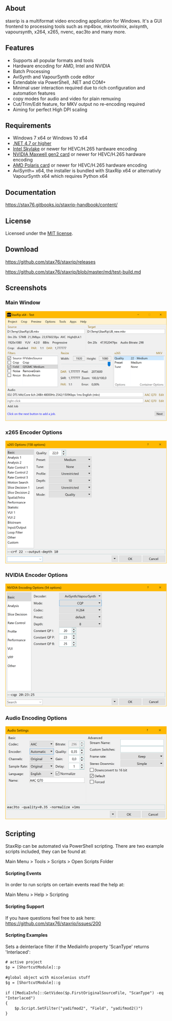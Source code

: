 ## About

staxrip is a multiformat video encoding application for Windows. It's a GUI frontend to processing tools such as mp4box, mkvtoolnix, avisynth, vapoursynth, x264, x265, nvenc, eac3to and many more.

## Features

- Supports all popular formats and tools
- Hardware encoding for AMD, Intel and NVIDIA
- Batch Processing
- AviSynth and VapourSynth code editor
- Extendable via PowerShell, .NET and COM+
- Minimal user interaction required due to rich configuration and automation features
- copy modes for audio and video for plain remuxing
- Cut/Trim/Edit feature, for MKV output no re-encoding required
- Aiming for perfect High DPI scaling 

## Requirements

- Windows 7 x64 or Windows 10 x64
- [.NET 4.7 or higher](https://www.microsoft.com/en-us/download/details.aspx?id=49981)
- [Intel Skylake](https://en.wikipedia.org/wiki/Skylake_%28microarchitecture%29) or newer for HEVC/H.265 hardware encoding
- [NVIDIA Maxwell gen2 card](https://en.wikipedia.org/wiki/Maxwell_%28microarchitecture%29#Second_generation_Maxwell_.28GM20x.29) or newer for HEVC/H.265 hardware encoding
- [AMD Polaris card](http://www.amd.com/en-gb/innovations/software-technologies/radeon-polaris) or newer for HEVC/H.265 hardware encoding
- AviSynth+ x64, the installer is bundled with StaxRip x64 or alternativly VapourSynth x64 which requires Python x64

## Documentation

https://stax76.gitbooks.io/staxrip-handbook/content/

## License

Licensed under the [MIT license](LICENSE.TXT).

## Download

https://github.com/stax76/staxrip/releases

https://github.com/stax76/staxrip/blob/master/md/test-build.md

## Screenshots

### Main Window

[![Main Window](Screenshots/1.png)](https://github.com/stax76/staxrip/blob/master/Screenshots/1.png)

### x265 Encoder Options

[![Main Window](Screenshots/2.png)](https://github.com/stax76/staxrip/blob/master/Screenshots/2.png)

### NVIDIA Encoder Options

[![Main Window](Screenshots/3.png)](https://github.com/stax76/staxrip/blob/master/Screenshots/3.png)

### Audio Encoding Options

[![Main Window](Screenshots/4.png)](https://github.com/stax76/staxrip/blob/master/Screenshots/4.png)

## Scripting

StaxRip can be automated via PowerShell scripting. There are two example scripts included, they can be found at:

Main Menu > Tools > Scripts > Open Scripts Folder

#### Scripting Events

In order to run scripts on certain events read the help at:

Main Menu > Help > Scripting

#### Scripting Support

If you have questions feel free to ask here: https://github.com/stax76/staxrip/issues/200

#### Scripting Examples

Sets a deinterlace filter if the MediaInfo property 'ScanType' returns 'Interlaced':

```
# active project
$p = [ShortcutModule]::p

#global object with miscelenius stuff
$g = [ShortcutModule]::g

if ([MediaInfo]::GetVideo($p.FirstOriginalSourceFile, "ScanType") -eq "Interlaced")
{
    $p.Script.SetFilter("yadifmod2", "Field", "yadifmod2()")
}
```